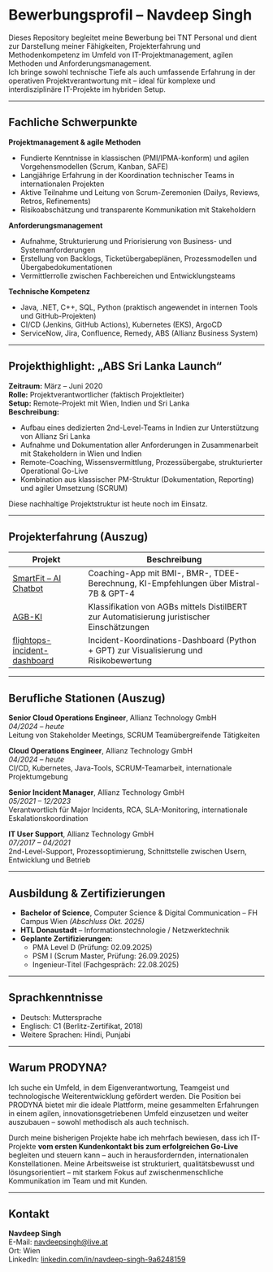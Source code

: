 # Bewerbungsprofil – Navdeep Singh  

Dieses Repository begleitet meine Bewerbung bei TNT Personal und dient zur Darstellung meiner Fähigkeiten, Projekterfahrung und Methodenkompetenz im Umfeld von IT-Projektmanagement, agilen Methoden und Anforderungsmanagement.  
Ich bringe sowohl technische Tiefe als auch umfassende Erfahrung in der operativen Projektverantwortung mit – ideal für komplexe und interdisziplinäre IT-Projekte im hybriden Setup.

---

## Fachliche Schwerpunkte

**Projektmanagement & agile Methoden**
- Fundierte Kenntnisse in klassischen (PMI/IPMA-konform) und agilen Vorgehensmodellen (Scrum, Kanban, SAFE)
- Langjährige Erfahrung in der Koordination technischer Teams in internationalen Projekten
- Aktive Teilnahme und Leitung von Scrum-Zeremonien (Dailys, Reviews, Retros, Refinements)
- Risikoabschätzung und transparente Kommunikation mit Stakeholdern

**Anforderungsmanagement**
- Aufnahme, Strukturierung und Priorisierung von Business- und Systemanforderungen
- Erstellung von Backlogs, Ticketübergabeplänen, Prozessmodellen und Übergabedokumentationen
- Vermittlerrolle zwischen Fachbereichen und Entwicklungsteams

**Technische Kompetenz**
- Java, .NET, C++, SQL, Python (praktisch angewendet in internen Tools und GitHub-Projekten)
- CI/CD (Jenkins, GitHub Actions), Kubernetes (EKS), ArgoCD
- ServiceNow, Jira, Confluence, Remedy, ABS (Allianz Business System)

---

## Projekthighlight: „ABS Sri Lanka Launch“

**Zeitraum:** März – Juni 2020  
**Rolle:** Projektverantwortlicher (faktisch Projektleiter)  
**Setup:** Remote-Projekt mit Wien, Indien und Sri Lanka  
**Beschreibung:**
- Aufbau eines dedizierten 2nd-Level-Teams in Indien zur Unterstützung von Allianz Sri Lanka
- Aufnahme und Dokumentation aller Anforderungen in Zusammenarbeit mit Stakeholdern in Wien und Indien
- Remote-Coaching, Wissensvermittlung, Prozessübergabe, strukturierter Operational Go-Live
- Kombination aus klassischer PM-Struktur (Dokumentation, Reporting) und agiler Umsetzung (SCRUM)

Diese nachhaltige Projektstruktur ist heute noch im Einsatz.

---

## Projekterfahrung (Auszug)

| Projekt | Beschreibung |
|--------|--------------|
| [SmartFit – AI Chatbot](https://github.com/NavdeepSingh1994/smartfit-chatbot) | Coaching-App mit BMI-, BMR-, TDEE-Berechnung, KI-Empfehlungen über Mistral-7B & GPT-4 |
| [AGB-KI](https://github.com/NavdeepSingh1994/AGB-KI) | Klassifikation von AGBs mittels DistilBERT zur Automatisierung juristischer Einschätzungen |
| [flightops-incident-dashboard](https://github.com/NavdeepSingh1994/IKF) | Incident-Koordinations-Dashboard (Python + GPT) zur Visualisierung und Risikobewertung |

---

## Berufliche Stationen (Auszug)

**Senior Cloud Operations Engineer**, Allianz Technology GmbH  
*04/2024 – heute*  
Leitung von Stakeholder Meetings, SCRUM Teamübergreifende Tätigkeiten

**Cloud Operations Engineer**, Allianz Technology GmbH  
*04/2024 – heute*  
CI/CD, Kubernetes, Java-Tools, SCRUM-Teamarbeit, internationale Projektumgebung

**Senior Incident Manager**, Allianz Technology GmbH  
*05/2021 – 12/2023*  
Verantwortlich für Major Incidents, RCA, SLA-Monitoring, internationale Eskalationskoordination

**IT User Support**, Allianz Technology GmbH  
*07/2017 – 04/2021*  
2nd-Level-Support, Prozessoptimierung, Schnittstelle zwischen Usern, Entwicklung und Betrieb

---

## Ausbildung & Zertifizierungen

- **Bachelor of Science**, Computer Science & Digital Communication – FH Campus Wien *(Abschluss Okt. 2025)*  
- **HTL Donaustadt** – Informationstechnologie / Netzwerktechnik  
- **Geplante Zertifizierungen:**
  - PMA Level D (Prüfung: 02.09.2025)
  - PSM I (Scrum Master, Prüfung: 26.09.2025)
  - Ingenieur-Titel (Fachgespräch: 22.08.2025)

---

## Sprachkenntnisse

- Deutsch: Muttersprache  
- Englisch: C1 (Berlitz-Zertifikat, 2018)  
- Weitere Sprachen: Hindi, Punjabi

---

## Warum PRODYNA?

Ich suche ein Umfeld, in dem Eigenverantwortung, Teamgeist und technologische Weiterentwicklung gefördert werden. Die Position bei PRODYNA bietet mir die ideale Plattform, meine gesammelten Erfahrungen in einem agilen, innovationsgetriebenen Umfeld einzusetzen und weiter auszubauen – sowohl methodisch als auch technisch.

Durch meine bisherigen Projekte habe ich mehrfach bewiesen, dass ich IT-Projekte **vom ersten Kundenkontakt bis zum erfolgreichen Go-Live** begleiten und steuern kann – auch in herausfordernden, internationalen Konstellationen. Meine Arbeitsweise ist strukturiert, qualitätsbewusst und lösungsorientiert – mit starkem Fokus auf zwischenmenschliche Kommunikation im Team und mit Kunden.

---

## Kontakt

**Navdeep Singh**  
E-Mail: navdeepsingh@live.at  
Ort: Wien  
LinkedIn: [linkedin.com/in/navdeep-singh-9a6248159](https://www.linkedin.com/in/navdeep-singh-9a6248159)

